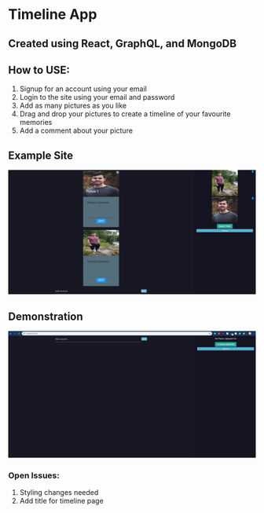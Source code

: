 # Timeline App

## Created using React, GraphQL, and MongoDB

## How to USE:

1. Signup for an account using your email
2. Login to the site using your email and password
3. Add as many pictures as you like
4. Drag and drop your pictures to create a timeline of your favourite memories
5. Add a comment about your picture

## Example Site

![Screenshot](./images/MainPage.png "Screenshot of site")

## Demonstration

![Demo1](./images/HowTo1.gif "Demo number one")

### Open Issues:

1. Styling changes needed
2. Add title for timeline page
